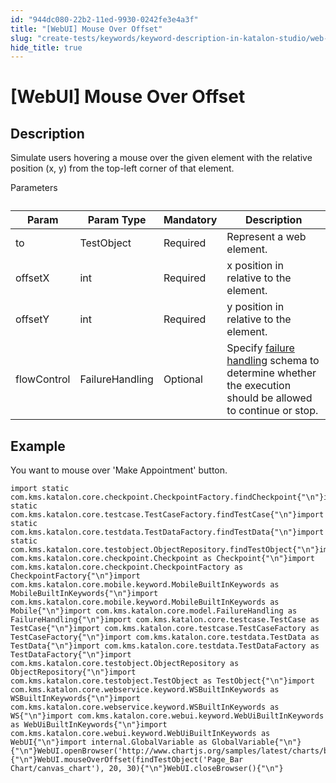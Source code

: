 ```yaml
---
id: "944dc080-22b2-11ed-9930-0242fe3e4a3f"
title: "[WebUI] Mouse Over Offset"
slug: "create-tests/keywords/keyword-description-in-katalon-studio/web-ui-keywords/webui-mouse-over-offset"
hide_title: true
---
```


# <a id="id_0" class="anchor_top_offset"/><a id="ariaid-title1" class="anchor_top_offset"/>[WebUI] Mouse Over Offset


## <a id="id_0__id_1" class="anchor_top_offset"/>Description

              
<p xmlns="http://www.w3.org/1999/xhtml" className="p">Simulate users hovering a mouse over the given element with the   relative position (x, y) from the top-left corner of that   element.</p> 
      
<p xmlns="http://www.w3.org/1999/xhtml" className="p">Parameters</p> 
      
<table xmlns="http://www.w3.org/1999/xhtml" className="table anchor_top_offset" id="id_0__a4917296-8922-45c4-8913-de549ceb9fde"><caption /><thead className="thead"><tr className><th className="entry anchor_top_offset" id="id_0__a4917296-8922-45c4-8913-de549ceb9fde__entry__1">Param</th><th className="entry anchor_top_offset" id="id_0__a4917296-8922-45c4-8913-de549ceb9fde__entry__2">Param Type</th><th className="entry anchor_top_offset" id="id_0__a4917296-8922-45c4-8913-de549ceb9fde__entry__3">Mandatory</th><th className="entry anchor_top_offset" id="id_0__a4917296-8922-45c4-8913-de549ceb9fde__entry__4">Description</th></tr></thead><tbody className="tbody"><tr className><td className="entry" headers="id_0__a4917296-8922-45c4-8913-de549ceb9fde__entry__1 id_0__a4917296-8922-45c4-8913-de549ceb9fde__entry__2 id_0__a4917296-8922-45c4-8913-de549ceb9fde__entry__3 id_0__a4917296-8922-45c4-8913-de549ceb9fde__entry__4 ">to</td><td className="entry" headers="id_0__a4917296-8922-45c4-8913-de549ceb9fde__entry__1 id_0__a4917296-8922-45c4-8913-de549ceb9fde__entry__2 id_0__a4917296-8922-45c4-8913-de549ceb9fde__entry__3 id_0__a4917296-8922-45c4-8913-de549ceb9fde__entry__4 ">TestObject</td><td className="entry" headers="id_0__a4917296-8922-45c4-8913-de549ceb9fde__entry__1 id_0__a4917296-8922-45c4-8913-de549ceb9fde__entry__2 id_0__a4917296-8922-45c4-8913-de549ceb9fde__entry__3 id_0__a4917296-8922-45c4-8913-de549ceb9fde__entry__4 ">Required</td><td className="entry" headers="id_0__a4917296-8922-45c4-8913-de549ceb9fde__entry__1 id_0__a4917296-8922-45c4-8913-de549ceb9fde__entry__2 id_0__a4917296-8922-45c4-8913-de549ceb9fde__entry__3 id_0__a4917296-8922-45c4-8913-de549ceb9fde__entry__4 ">Represent a web element.</td></tr><tr className><td className="entry" headers="id_0__a4917296-8922-45c4-8913-de549ceb9fde__entry__1 id_0__a4917296-8922-45c4-8913-de549ceb9fde__entry__2 id_0__a4917296-8922-45c4-8913-de549ceb9fde__entry__3 id_0__a4917296-8922-45c4-8913-de549ceb9fde__entry__4 ">offsetX</td><td className="entry" headers="id_0__a4917296-8922-45c4-8913-de549ceb9fde__entry__1 id_0__a4917296-8922-45c4-8913-de549ceb9fde__entry__2 id_0__a4917296-8922-45c4-8913-de549ceb9fde__entry__3 id_0__a4917296-8922-45c4-8913-de549ceb9fde__entry__4 ">int</td><td className="entry" headers="id_0__a4917296-8922-45c4-8913-de549ceb9fde__entry__1 id_0__a4917296-8922-45c4-8913-de549ceb9fde__entry__2 id_0__a4917296-8922-45c4-8913-de549ceb9fde__entry__3 id_0__a4917296-8922-45c4-8913-de549ceb9fde__entry__4 ">Required</td><td className="entry" headers="id_0__a4917296-8922-45c4-8913-de549ceb9fde__entry__1 id_0__a4917296-8922-45c4-8913-de549ceb9fde__entry__2 id_0__a4917296-8922-45c4-8913-de549ceb9fde__entry__3 id_0__a4917296-8922-45c4-8913-de549ceb9fde__entry__4 ">x position in relative to the element.</td></tr><tr className><td className="entry" headers="id_0__a4917296-8922-45c4-8913-de549ceb9fde__entry__1 id_0__a4917296-8922-45c4-8913-de549ceb9fde__entry__2 id_0__a4917296-8922-45c4-8913-de549ceb9fde__entry__3 id_0__a4917296-8922-45c4-8913-de549ceb9fde__entry__4 ">offsetY</td><td className="entry" headers="id_0__a4917296-8922-45c4-8913-de549ceb9fde__entry__1 id_0__a4917296-8922-45c4-8913-de549ceb9fde__entry__2 id_0__a4917296-8922-45c4-8913-de549ceb9fde__entry__3 id_0__a4917296-8922-45c4-8913-de549ceb9fde__entry__4 ">int</td><td className="entry" headers="id_0__a4917296-8922-45c4-8913-de549ceb9fde__entry__1 id_0__a4917296-8922-45c4-8913-de549ceb9fde__entry__2 id_0__a4917296-8922-45c4-8913-de549ceb9fde__entry__3 id_0__a4917296-8922-45c4-8913-de549ceb9fde__entry__4 ">Required</td><td className="entry" headers="id_0__a4917296-8922-45c4-8913-de549ceb9fde__entry__1 id_0__a4917296-8922-45c4-8913-de549ceb9fde__entry__2 id_0__a4917296-8922-45c4-8913-de549ceb9fde__entry__3 id_0__a4917296-8922-45c4-8913-de549ceb9fde__entry__4 ">y position in relative to the element.</td></tr><tr className><td className="entry" headers="id_0__a4917296-8922-45c4-8913-de549ceb9fde__entry__1 id_0__a4917296-8922-45c4-8913-de549ceb9fde__entry__2 id_0__a4917296-8922-45c4-8913-de549ceb9fde__entry__3 id_0__a4917296-8922-45c4-8913-de549ceb9fde__entry__4 ">flowControl</td><td className="entry" headers="id_0__a4917296-8922-45c4-8913-de549ceb9fde__entry__1 id_0__a4917296-8922-45c4-8913-de549ceb9fde__entry__2 id_0__a4917296-8922-45c4-8913-de549ceb9fde__entry__3 id_0__a4917296-8922-45c4-8913-de549ceb9fde__entry__4 ">FailureHandling</td><td className="entry" headers="id_0__a4917296-8922-45c4-8913-de549ceb9fde__entry__1 id_0__a4917296-8922-45c4-8913-de549ceb9fde__entry__2 id_0__a4917296-8922-45c4-8913-de549ceb9fde__entry__3 id_0__a4917296-8922-45c4-8913-de549ceb9fde__entry__4 ">Optional</td><td className="entry" headers="id_0__a4917296-8922-45c4-8913-de549ceb9fde__entry__1 id_0__a4917296-8922-45c4-8913-de549ceb9fde__entry__2 id_0__a4917296-8922-45c4-8913-de549ceb9fde__entry__3 id_0__a4917296-8922-45c4-8913-de549ceb9fde__entry__4 ">Specify <a className="xref" href="/docs/maintain/configure-failure-handling-settings-in-katalon-studio">failure handling</a> schema to         determine whether the execution should be allowed to continue or         stop.</td></tr></tbody></table> 
      

## <a id="id_0__id_2" class="anchor_top_offset"/>Example

              
<p xmlns="http://www.w3.org/1999/xhtml" className="p">You want to mouse over 'Make Appointment' button.</p> 
              
<pre xmlns="http://www.w3.org/1999/xhtml" className="pre codeblock"><code>import static com.kms.katalon.core.checkpoint.CheckpointFactory.findCheckpoint{"\n"}import static com.kms.katalon.core.testcase.TestCaseFactory.findTestCase{"\n"}import static com.kms.katalon.core.testdata.TestDataFactory.findTestData{"\n"}import static com.kms.katalon.core.testobject.ObjectRepository.findTestObject{"\n"}import com.kms.katalon.core.checkpoint.Checkpoint as Checkpoint{"\n"}import com.kms.katalon.core.checkpoint.CheckpointFactory as CheckpointFactory{"\n"}import com.kms.katalon.core.mobile.keyword.MobileBuiltInKeywords as MobileBuiltInKeywords{"\n"}import com.kms.katalon.core.mobile.keyword.MobileBuiltInKeywords as Mobile{"\n"}import com.kms.katalon.core.model.FailureHandling as FailureHandling{"\n"}import com.kms.katalon.core.testcase.TestCase as TestCase{"\n"}import com.kms.katalon.core.testcase.TestCaseFactory as TestCaseFactory{"\n"}import com.kms.katalon.core.testdata.TestData as TestData{"\n"}import com.kms.katalon.core.testdata.TestDataFactory as TestDataFactory{"\n"}import com.kms.katalon.core.testobject.ObjectRepository as ObjectRepository{"\n"}import com.kms.katalon.core.testobject.TestObject as TestObject{"\n"}import com.kms.katalon.core.webservice.keyword.WSBuiltInKeywords as WSBuiltInKeywords{"\n"}import com.kms.katalon.core.webservice.keyword.WSBuiltInKeywords as WS{"\n"}import com.kms.katalon.core.webui.keyword.WebUiBuiltInKeywords as WebUiBuiltInKeywords{"\n"}import com.kms.katalon.core.webui.keyword.WebUiBuiltInKeywords as WebUI{"\n"}import internal.GlobalVariable as GlobalVariable{"\n"}{"\n"}WebUI.openBrowser('http://www.chartjs.org/samples/latest/charts/bar/stacked.html'){"\n"}WebUI.mouseOverOffset(findTestObject('Page_Bar Chart/canvas_chart'), 20, 30){"\n"}WebUI.closeBrowser(){"\n"}</code></pre> 
            
